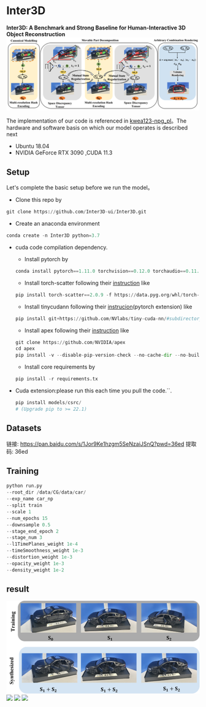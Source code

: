# Inter3D
**Inter3D: A Benchmark and Strong Baseline for Human-Interactive 3D Object Reconstruction**
![Overview of our method](https://github.com/Inter3D-ui/Inter3D/blob/main/readme/2.png)

The implementation of our code is referenced in [kwea123-npg_pl](https://github.com/kwea123/ngp_pl)。The hardware and software basis on which our model operates is described next
 - Ubuntu 18.04
 -  NVIDIA GeForce RTX 3090 ,CUDA 11.3

## Setup
Let's complete the basic setup before we run the model。

 
+ Clone this repo by
```python
git clone https://github.com/Inter3D-ui/Inter3D.git
```
+  Create an anaconda environment
```python
conda create -n Inter3D python=3.7
``` 
+ cuda code compilation dependency.
	- Install pytorch by
	```python
	conda install pytorch==1.11.0 torchvision==0.12.0 torchaudio==0.11.0 cudatoolkit=11.3 -c pytorch
	```
	- Install torch-scatter following their [instruction](https://github.com/rusty1s/pytorch_scatter#installation) like
	```python
	pip install torch-scatter==2.0.9 -f https://data.pyg.org/whl/torch-1.11.0+cu113.html
	```
	- Install tinycudann following their [instrucion](https://github.com/NVlabs/tiny-cuda-nn#pytorch-extension)(pytorch extension) like
	```python
	pip install git+https://github.com/NVlabs/tiny-cuda-nn/#subdirectory=bindings/torch
	```
	- Install apex following their [instruction](https://github.com/NVIDIA/apex#linux) like
	```python
	git clone https://github.com/NVIDIA/apex 
	cd apex 
	pip install -v --disable-pip-version-check --no-cache-dir --no-build-isolation --config-settings "--build-option=--cpp_ext" --config-settings "--build-option=--cuda_ext" ./
	```
	- Install core requirements by
	```python
	pip install -r requirements.tx
	```
  
+ Cuda extension:please run this each time you pull the code.``.
 	```python
	pip install models/csrc/
	# (Upgrade pip to >= 22.1)
	```

## Datasets
链接: https://pan.baidu.com/s/1Jor9Ke1hzgm5SeNzaiJSnQ?pwd=36ed 提取码: 36ed 
## Training
```python
python run.py
--root_dir /data/CG/data/car/
--exp_name car_np
--split train
--scale 1
--num_epochs 15
--downsample 0.5
--stage_end_epoch 2
--stage_num 3
--l1TimePlanes_weight 1e-4
--timeSmoothness_weight 1e-3
--distortion_weight 1e-3
--opacity_weight 1e-3
--density_weight 1e-2
```
## result
![](https://github.com/Inter3D-ui/Inter3D/blob/main/readme/6.png)
![](https://github.com/Inter3D-ui/Inter3D/blob/main/readme/7.png)
![](https://github.com/Inter3D-ui/Inter3D/blob/main/readme/8.png)
![](https://github.com/Inter3D-ui/Inter3D/blob/main/readme/9.png)
